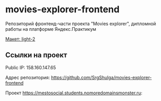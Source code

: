 # movies-explorer-frontend
Репозиторий фронтенд-части проекта "Movies explorer", дипломной работы на платформе Яндекс.Практикум

[Макет: light-2](https://www.figma.com/file/6FMWkB94wE7KTkcCgUXtnC/%D0%94%D0%B8%D0%BF%D0%BB%D0%BE%D0%BC%D0%BD%D1%8B%D0%B9-%D0%BF%D1%80%D0%BE%D0%B5%D0%BA%D1%82?type=design&node-id=1%3A298&mode=design&t=uMD2hHtzXbPo4nnN-1)

## Ссылки на проект

Public IP: 158.160.147.65

Адрес репозитория: https://github.com/SrgShulga/movies-explorer-frontend

Проект https://mestosocial.students.nomoredomainsmonster.ru:
